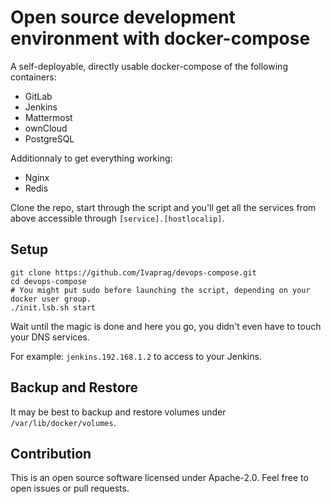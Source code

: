 # Open source development environment with docker-compose

A self-deployable, directly usable docker-compose of the following containers:

* GitLab
* Jenkins
* Mattermost
* ownCloud
* PostgreSQL

Additionnaly to get everything working:
* Nginx
* Redis

Clone the repo, start through the script and you'll get all the services from above accessible through `[service].[hostlocalip]`.


## Setup

```
git clone https://github.com/Ivaprag/devops-compose.git
cd devops-compose
# You might put sudo before launching the script, depending on your docker user group.
./init.lsb.sh start
```

Wait until the magic is done and here you go, you didn't even have to touch your DNS services. 

For example: `jenkins.192.168.1.2` to access to your Jenkins.


## Backup and Restore

It may be best to backup and restore volumes under `/var/lib/docker/volumes`.


## Contribution

This is an open source software licensed under Apache-2.0.
Feel free to open issues or pull requests.
